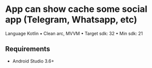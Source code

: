 # App can show cache some social app (Telegram, Whatsapp, etc)

Language Kotlin
• Clean arc, MVVM
• Target sdk: 32
• Min sdk: 21

## Requirements

* Android Studio 3.6+
